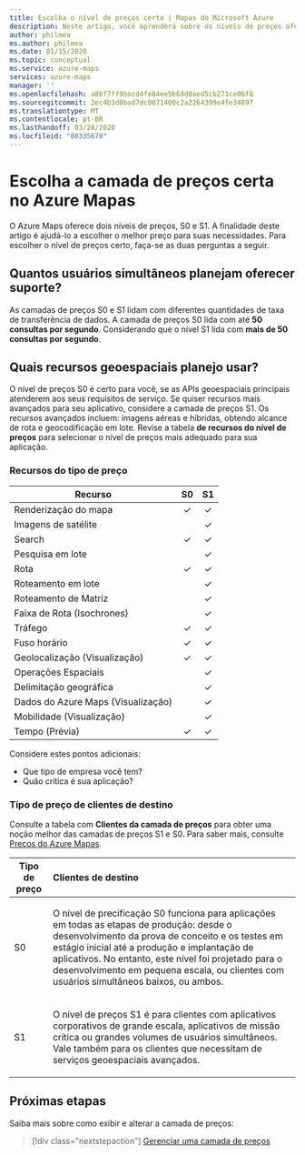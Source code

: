 ```yaml
---
title: Escolha o nível de preços certo | Mapas do Microsoft Azure
description: Neste artigo, você aprenderá sobre os níveis de preços oferecidos pelo Microsoft Azure Maps.
author: philmea
ms.author: philmea
ms.date: 01/15/2020
ms.topic: conceptual
ms.service: azure-maps
services: azure-maps
manager: ''
ms.openlocfilehash: a8bf7ff9bacd4fe84ee5b64d0aed5cb271ce06f8
ms.sourcegitcommit: 2ec4b3d0bad7dc0071400c2a2264399e4fe34897
ms.translationtype: MT
ms.contentlocale: pt-BR
ms.lasthandoff: 03/28/2020
ms.locfileid: "80335670"
---
```

# <a name="choose-the-right-pricing-tier-in-azure-maps"></a>Escolha a camada de preços certa no Azure Mapas

O Azure Maps oferece dois níveis de preços, S0 e S1. A finalidade deste artigo é ajudá-lo a escolher o melhor preço para suas necessidades. Para escolher o nível de preços certo, faça-se as duas perguntas a seguir.

## <a name="how-many-concurrent-users-do-i-plan-to-support"></a>Quantos usuários simultâneos planejam oferecer suporte? 
As camadas de preços S0 e S1 lidam com diferentes quantidades de taxa de transferência de dados. A camada de preços S0 lida com até **50 consultas por segundo**. Considerando que o nível S1 lida com **mais de 50 consultas por segundo**.

## <a name="what-geospatial-capabilities-do-i-plan-to-use"></a>Quais recursos geoespaciais planejo usar?
O nível de preços S0 é certo para você, se as APIs geoespaciais principais atenderem aos seus requisitos de serviço. Se quiser recursos mais avançados para seu aplicativo, considere a camada de preços S1. Os recursos avançados incluem: imagens aéreas e híbridas, obtendo alcance de rota e geocodificação em lote. Revise a tabela **de recursos do nível de preços** para selecionar o nível de preços mais adequado para sua aplicação.

### <a name="pricing-tier-capabilities"></a>Recursos do tipo de preço

| Recurso                              |        S0           |  S1      |
|-----------------------------------------|:-------------------:|:--------:|
| Renderização do mapa                              | ✓                   | ✓       |
| Imagens de satélite                       |                     | ✓        |
| Search                                  | ✓                    | ✓        |
| Pesquisa em lote                            |                     | ✓        |
| Rota                                   | ✓                    |✓        |
| Roteamento em lote                            |                    | ✓        |
| Roteamento de Matriz                          |                     | ✓        |
| Faixa de Rota (Isochrones)                |                     | ✓        |
| Tráfego                                |✓                    |✓        |
| Fuso horário                               |✓                    |✓        |
| Geolocalização (Visualização)                    |✓                   |✓        |
| Operações Espaciais                        |                    |✓        |
| Delimitação geográfica                                |                    |✓        |
| Dados do Azure Maps (Visualização)                |                     | ✓        |
| Mobilidade (Visualização)                       |                     | ✓        |
| Tempo (Prévia)                        |✓                    |✓        |

Considere estes pontos adicionais:
* Que tipo de empresa você tem?
* Quão crítica é sua aplicação?

### <a name="pricing-tier-targeted-customers"></a>Tipo de preço de clientes de destino

Consulte a tabela com **Clientes da camada de preços** para obter uma noção melhor das camadas de preços S1 e S0. Para saber mais, consulte [Preços do Azure Mapas](https://azure.microsoft.com/pricing/details/azure-maps/). 

| Tipo de preço  |     Clientes de destino                                                                |
|-----------------|:-----------------------------------------------------------------------------------------|
| S0            |    <p>O nível de precificação S0 funciona para aplicações em todas as etapas de produção: desde o desenvolvimento da prova de conceito e os testes em estágio inicial até a produção e implantação de aplicativos. No entanto, este nível foi projetado para o desenvolvimento em pequena escala, ou clientes com usuários simultâneos baixos, ou ambos. <p>|
| S1            |    <p>O nível de preços S1 é para clientes com aplicativos corporativos de grande escala, aplicativos de missão crítica ou grandes volumes de usuários simultâneos. Vale também para os clientes que necessitam de serviços geoespaciais avançados.</p>|

## <a name="next-steps"></a>Próximas etapas

Saiba mais sobre como exibir e alterar a camada de preços:

> [!div class="nextstepaction"] 
> [Gerenciar uma camada de preços](how-to-manage-pricing-tier.md)
